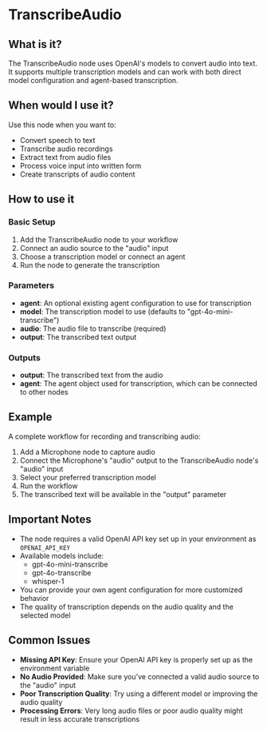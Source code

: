# TranscribeAudio

## What is it?

The TranscribeAudio node uses OpenAI's models to convert audio into text. It supports multiple transcription models and can work with both direct model configuration and agent-based transcription.

## When would I use it?

Use this node when you want to:

- Convert speech to text
- Transcribe audio recordings
- Extract text from audio files
- Process voice input into written form
- Create transcripts of audio content

## How to use it

### Basic Setup

1. Add the TranscribeAudio node to your workflow
1. Connect an audio source to the "audio" input
1. Choose a transcription model or connect an agent
1. Run the node to generate the transcription

### Parameters

- **agent**: An optional existing agent configuration to use for transcription
- **model**: The transcription model to use (defaults to "gpt-4o-mini-transcribe")
- **audio**: The audio file to transcribe (required)
- **output**: The transcribed text output

### Outputs

- **output**: The transcribed text from the audio
- **agent**: The agent object used for transcription, which can be connected to other nodes

## Example

A complete workflow for recording and transcribing audio:

1. Add a Microphone node to capture audio
1. Connect the Microphone's "audio" output to the TranscribeAudio node's "audio" input
1. Select your preferred transcription model
1. Run the workflow
1. The transcribed text will be available in the "output" parameter

## Important Notes

- The node requires a valid OpenAI API key set up in your environment as `OPENAI_API_KEY`
- Available models include:
    - gpt-4o-mini-transcribe
    - gpt-4o-transcribe
    - whisper-1
- You can provide your own agent configuration for more customized behavior
- The quality of transcription depends on the audio quality and the selected model

## Common Issues

- **Missing API Key**: Ensure your OpenAI API key is properly set up as the environment variable
- **No Audio Provided**: Make sure you've connected a valid audio source to the "audio" input
- **Poor Transcription Quality**: Try using a different model or improving the audio quality
- **Processing Errors**: Very long audio files or poor audio quality might result in less accurate transcriptions
